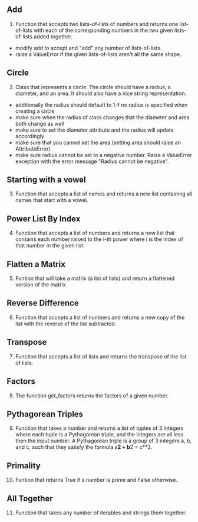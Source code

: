 ## Add

1. Function that accepts two lists-of-lists of numbers and returns one list-of-lists with each of the corresponding numbers in the two given lists-of-lists added together.

- modify add to accept and "add" any number of lists-of-lists.
- raise a ValueError if the given lists-of-lists aren't all the same shape.


## Circle

2. Class that represents a circle. The circle should have a radius, a diameter, and an area. It should also have a nice string representation.

- additionally the radius should default to 1 if no radius is specified when creating a circle
- make sure when the radius of class changes that the diameter and area both change as well
- make sure to set the diameter attribute and the radius will update accordingly
- make sure that you cannot set the area (setting area should raise an AttributeError)
- make sure radius cannot be set to a negative number. Raise a ValueError exception with the error message "Radius cannot be negative".


## Starting with a vowel

3. Function that accepts a list of names and returns a new list containing all names that start with a vowel.


## Power List By Index

4. Function that accepts a list of numbers and returns a new list that contains each number raised to the i-th power where i is the index of that number in the given list.


## Flatten a Matrix

5. Funtion that will take a matrix (a list of lists) and return a flattened version of the matrix.


## Reverse Difference

6. Function that accepts a list of numbers and returns a new copy of the list with the reverse of the list subtracted.


## Transpose

7. Function that accepts a list of lists and returns the transpose of the list of lists.


## Factors

8. The function get_factors returns the factors of a given number.


## Pythagorean Triples

9. Function that takes a number and returns a list of tuples of 3 integers where each tuple is a Pythagorean triple, and the integers are all less then the input number. A Pythagorean triple is a group of 3 integers a, b, and c, such that they satisfy the formula a**2 + b**2 = c**2.


## Primality

10. Funtion that returns True if a number is prime and False otherwise.


## All Together

11. Function that takes any number of iterables and strings them together. 